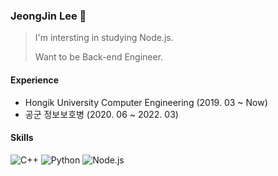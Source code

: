 ### JeongJin Lee 🎈

> I'm intersting in studying Node.js.
> 
> Want to be Back-end Engineer.

<!-- <img align = 'right' src = "http://mazassumnida.wtf/api/v2/generate_badge?boj=sso07012"> -->

#### Experience
* Hongik University Computer Engineering (2019. 03 ~ Now)
* 공군 정보보호병 (2020. 06 ~ 2022. 03)

#### Skills
<img alt = "C++" src="https://img.shields.io/badge/C++-00599C?style=flat-square&logo=c%2B%2B&logoColor=white"/> <img alt = "Python" src="https://img.shields.io/badge/Python-3776AB?style=flat-square&logo=Python&logoColor=white"/> <img alt = "Node.js" src="https://img.shields.io/badge/Node.js-339933?style=flat-square&logo=Node.js&logoColor=white"/>




<!--
**dl-00-e8/dl-00-e8** is a ✨ _special_ ✨ repository because its `README.md` (this file) appears on your GitHub profile.

Here are some ideas to get you started:

- 🔭 I’m currently working on ...
- 🌱 I’m currently learning ...
- 👯 I’m looking to collaborate on ...
- 🤔 I’m looking for help with ...
- 💬 Ask me about ...
- 📫 How to reach me: ...
- 😄 Pronouns: ...
- ⚡ Fun fact: ...
-->
